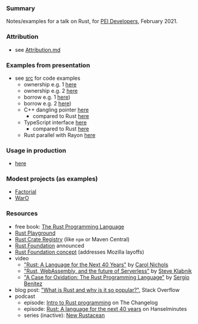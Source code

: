 ### Summary

Notes/examples for a talk on Rust, for [PEI Developers](http://peidevs.github.io/), February 2021.

### Attribution

* see [Attribution.md](./Attribution.md)

### Examples from presentation

* see [src](./src) for code examples
    - ownership e.g. 1 [here](./src/cats_3_ownership_1)
    - ownership e.g. 2 [here](./src/cats_3_ownership_2)
    - borrow e.g. 1 [here](./src/cats_4_borrow_1))
    - borrow e.g. 2 [here](./src/cats_4_borrow_2))
    - C++ dangling pointer [here](./src/c%2B%2B/cats_5_dangling_pointer)
        - compared to Rust [here](./src/cats_5_compared_to_cpp)
    - TypeScript interface [here](./src/typescript)
        - compared to Rust [here](./src/cats_6_lifetimes)
    - Rust parallel with Rayon [here](./src/cats_7_rayon)

### Usage in production

* [here](https://serokell.io/blog/rust-companies)

### Modest projects (as examples)

* [Factorial](https://github.com/codetojoy/Factorial_Rust)
* [WarO](https://github.com/codetojoy/WarO_Rust) 

### Resources

* free book: [The Rust Programming Language](https://doc.rust-lang.org/book/)
* [Rust Playground](https://play.rust-lang.org/)
* [Rust Crate Registry](https://crates.io/) (like `npm` or Maven Central)
* [Rust Foundation](https://foundation.rust-lang.org/posts/2021-02-08-hello-world/) announced
* [Rust Foundation concept](https://blog.rust-lang.org/2020/08/18/laying-the-foundation-for-rusts-future.html) (addresses Mozilla layoffs)
* video
    - ["Rust: A Language for the Next 40 Years"](https://www.youtube.com/watch?v=A3AdN7U24iU) by [Carol Nichols](https://twitter.com/Carols10cents)
    - ["Rust, WebAssembly, and the future of Serverless"](https://www.youtube.com/watch?v=CMB6AlE1QuI) by [Steve Klabnik](https://twitter.com/steveklabnik)
    - ["A Case for Oxidation: The Rust Programming Language"](https://www.youtube.com/watch?v=cDFSrVhnZKo) by [Sergio Benitez](https://github.com/SergioBenitez)
* blog post: ["What is Rust and why is it so popular?"](https://stackoverflow.blog/2020/01/20/what-is-rust-and-why-is-it-so-popular/), Stack Overflow 
* podcast
    - episode: [Intro to Rust programming](https://changelog.com/podcast/takeover-codeish-34) on The Changelog
    - episode: [Rust: A language for the next 40 years](https://hanselminutes.com/713/rust-a-language-for-the-next-40-years-with-carol-nichols) on Hanselminutes
    - series (inactive): [New Rustacean](https://newrustacean.com/)

